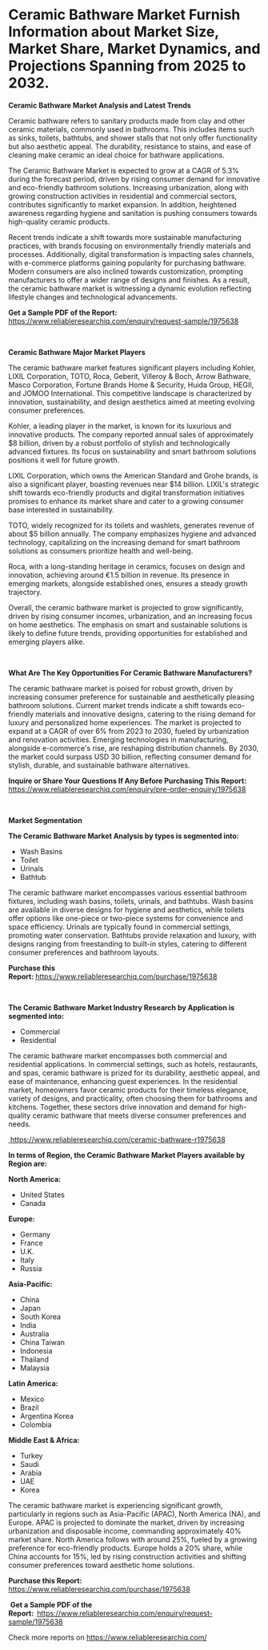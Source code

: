 <p><h1>Ceramic Bathware Market Furnish Information about Market Size, Market Share, Market Dynamics, and Projections Spanning from 2025 to 2032.</h1></p><p><strong>Ceramic Bathware Market Analysis and Latest Trends</strong></p>
<p><p>Ceramic bathware refers to sanitary products made from clay and other ceramic materials, commonly used in bathrooms. This includes items such as sinks, toilets, bathtubs, and shower stalls that not only offer functionality but also aesthetic appeal. The durability, resistance to stains, and ease of cleaning make ceramic an ideal choice for bathware applications.</p><p>The Ceramic Bathware Market is expected to grow at a CAGR of 5.3% during the forecast period, driven by rising consumer demand for innovative and eco-friendly bathroom solutions. Increasing urbanization, along with growing construction activities in residential and commercial sectors, contributes significantly to market expansion. In addition, heightened awareness regarding hygiene and sanitation is pushing consumers towards high-quality ceramic products.</p><p>Recent trends indicate a shift towards more sustainable manufacturing practices, with brands focusing on environmentally friendly materials and processes. Additionally, digital transformation is impacting sales channels, with e-commerce platforms gaining popularity for purchasing bathware. Modern consumers are also inclined towards customization, prompting manufacturers to offer a wider range of designs and finishes. As a result, the ceramic bathware market is witnessing a dynamic evolution reflecting lifestyle changes and technological advancements.</p></p>
<p><strong>Get a Sample PDF of the Report:&nbsp;</strong> <a href="https://www.reliableresearchiq.com/enquiry/request-sample/1975638?utm_campaign=3130&utm_medium=2&utm_source=Github&utm_content=ia&utm_term=06042025&utm_id=ceramic-bathware">https://www.reliableresearchiq.com/enquiry/request-sample/1975638</a></p>
<p>&nbsp;</p>
<p><strong>Ceramic Bathware Major Market Players</strong></p>
<p><p>The ceramic bathware market features significant players including Kohler, LIXIL Corporation, TOTO, Roca, Geberit, Villeroy & Boch, Arrow Bathware, Masco Corporation, Fortune Brands Home & Security, Huida Group, HEGII, and JOMOO International. This competitive landscape is characterized by innovation, sustainability, and design aesthetics aimed at meeting evolving consumer preferences.</p><p>Kohler, a leading player in the market, is known for its luxurious and innovative products. The company reported annual sales of approximately $8 billion, driven by a robust portfolio of stylish and technologically advanced fixtures. Its focus on sustainability and smart bathroom solutions positions it well for future growth.</p><p>LIXIL Corporation, which owns the American Standard and Grohe brands, is also a significant player, boasting revenues near $14 billion. LIXIL's strategic shift towards eco-friendly products and digital transformation initiatives promises to enhance its market share and cater to a growing consumer base interested in sustainability.</p><p>TOTO, widely recognized for its toilets and washlets, generates revenue of about $5 billion annually. The company emphasizes hygiene and advanced technology, capitalizing on the increasing demand for smart bathroom solutions as consumers prioritize health and well-being.</p><p>Roca, with a long-standing heritage in ceramics, focuses on design and innovation, achieving around €1.5 billion in revenue. Its presence in emerging markets, alongside established ones, ensures a steady growth trajectory.</p><p>Overall, the ceramic bathware market is projected to grow significantly, driven by rising consumer incomes, urbanization, and an increasing focus on home aesthetics. The emphasis on smart and sustainable solutions is likely to define future trends, providing opportunities for established and emerging players alike.</p></p>
<p>&nbsp;</p>
<p><strong>What Are The Key Opportunities For Ceramic Bathware Manufacturers?</strong></p>
<p><p>The ceramic bathware market is poised for robust growth, driven by increasing consumer preference for sustainable and aesthetically pleasing bathroom solutions. Current market trends indicate a shift towards eco-friendly materials and innovative designs, catering to the rising demand for luxury and personalized home experiences. The market is projected to expand at a CAGR of over 6% from 2023 to 2030, fueled by urbanization and renovation activities. Emerging technologies in manufacturing, alongside e-commerce's rise, are reshaping distribution channels. By 2030, the market could surpass USD 30 billion, reflecting consumer demand for stylish, durable, and sustainable bathware alternatives.</p></p>
<p><strong>Inquire or Share Your Questions If Any Before Purchasing This Report:</strong> <a href="https://www.reliableresearchiq.com/enquiry/pre-order-enquiry/1975638?utm_campaign=3130&utm_medium=2&utm_source=Github&utm_content=ia&utm_term=06042025&utm_id=ceramic-bathware">https://www.reliableresearchiq.com/enquiry/pre-order-enquiry/1975638</a></p>
<p>&nbsp;</p>
<p><strong>Market Segmentation</strong></p>
<p><strong>The Ceramic Bathware Market Analysis by types is segmented into:</strong></p>
<p><ul><li>Wash Basins</li><li>Toilet</li><li>Urinals</li><li>Bathtub</li></ul></p>
<p><p>The ceramic bathware market encompasses various essential bathroom fixtures, including wash basins, toilets, urinals, and bathtubs. Wash basins are available in diverse designs for hygiene and aesthetics, while toilets offer options like one-piece or two-piece systems for convenience and space efficiency. Urinals are typically found in commercial settings, promoting water conservation. Bathtubs provide relaxation and luxury, with designs ranging from freestanding to built-in styles, catering to different consumer preferences and bathroom layouts.</p></p>
<p><strong>Purchase this Report:&nbsp;</strong><a href="https://www.reliableresearchiq.com/purchase/1975638?utm_campaign=3130&utm_medium=2&utm_source=Github&utm_content=ia&utm_term=06042025&utm_id=ceramic-bathware">https://www.reliableresearchiq.com/purchase/1975638</a></p>
<p>&nbsp;</p>
<p><strong>The Ceramic Bathware Market Industry Research by Application is segmented into:</strong></p>
<p><ul><li>Commercial</li><li>Residential</li></ul></p>
<p><p>The ceramic bathware market encompasses both commercial and residential applications. In commercial settings, such as hotels, restaurants, and spas, ceramic bathware is prized for its durability, aesthetic appeal, and ease of maintenance, enhancing guest experiences. In the residential market, homeowners favor ceramic products for their timeless elegance, variety of designs, and practicality, often choosing them for bathrooms and kitchens. Together, these sectors drive innovation and demand for high-quality ceramic bathware that meets diverse consumer preferences and needs.</p></p>
<p><a href="https://www.reliableresearchiq.com/ceramic-bathware-r1975638?utm_campaign=3130&utm_medium=2&utm_source=Github&utm_content=ia&utm_term=06042025&utm_id=ceramic-bathware">&nbsp;https://www.reliableresearchiq.com/ceramic-bathware-r1975638</a></p>
<p><strong>In terms of Region, the Ceramic Bathware Market Players available by Region are:</strong></p>
<p>
    <p> <strong> North America: </strong>
        <ul>
            <li>United States</li>
            <li>Canada</li>
        </ul>
        </p> 
    <p> <strong> Europe: </strong>
        <ul>
            <li>Germany</li>
            <li>France</li>
            <li>U.K.</li>
            <li>Italy</li>
            <li>Russia</li>
        </ul>
        </p> 
    <p> <strong> Asia-Pacific: </strong>
        <ul>
            <li>China</li>
            <li>Japan</li>
            <li>South Korea</li>
            <li>India</li>
            <li>Australia</li>
            <li>China Taiwan</li>
            <li>Indonesia</li>
            <li>Thailand</li>
            <li>Malaysia</li>
        </ul>
        </p> 
    <p> <strong> Latin America: </strong>
        <ul>
            <li>Mexico</li>
            <li>Brazil</li>
            <li>Argentina Korea</li>
            <li>Colombia</li>
        </ul>
        </p> 
    <p> <strong> Middle East & Africa: </strong>
        <ul>
            <li>Turkey</li>
            <li>Saudi</li>
            <li>Arabia</li>
            <li>UAE</li>
            <li>Korea</li>
        </ul>
    </p>
    </p>
<p><p>The ceramic bathware market is experiencing significant growth, particularly in regions such as Asia-Pacific (APAC), North America (NA), and Europe. APAC is projected to dominate the market, driven by increasing urbanization and disposable income, commanding approximately 40% market share. North America follows with around 25%, fueled by a growing preference for eco-friendly products. Europe holds a 20% share, while China accounts for 15%, led by rising construction activities and shifting consumer preferences toward aesthetic home solutions.</p></p>
<p><strong>Purchase this Report: </strong><a href="https://www.reliableresearchiq.com/purchase/1975638?utm_campaign=3130&utm_medium=2&utm_source=Github&utm_content=ia&utm_term=06042025&utm_id=ceramic-bathware">https://www.reliableresearchiq.com/purchase/1975638</a></p>
<p>&nbsp;<strong>Get a Sample PDF of the Report:&nbsp;&nbsp;</strong><a href="https://www.reliableresearchiq.com/enquiry/request-sample/1975638?utm_campaign=3130&utm_medium=2&utm_source=Github&utm_content=ia&utm_term=06042025&utm_id=ceramic-bathware">https://www.reliableresearchiq.com/enquiry/request-sample/1975638</a></p>
<p><strong></strong></p>
<p>Check more reports on <a href="https://www.reliableresearchiq.com/?utm_campaign=3130&utm_medium=2&utm_source=Github&utm_content=ia&utm_term=06042025&utm_id=ceramic-bathware">https://www.reliableresearchiq.com/</a></p>